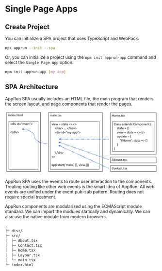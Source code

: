 # Single Page Apps

## Create Project

You can initialize a SPA project that uses TypeScript and WebPack.

```sh
npx apprun --init --spa
```

Or, you can initialize a project using the `npm init apprun-app` command and select the `Single Page App` option.

```sh
npm init apprun-app [my-app]
```

## SPA Architecture

AppRun SPA usually includes an HTML file, the main program that renders the screen layout, and page components that render the pages.

![](imgs/Figure_7-2.png)

AppRun SPA uses the events to route user interaction to the components. Treating routing like other web events is the smart idea of AppRun. All web events are unified under the event pub-sub pattern. Routing does not require special treatment.

AppRun components are modularized using the ECMAScript module standard. We can import the modules statically and dynamically. We
can also use the native module from modern browsers.

```
.
├─ dist/
├─ src/
│  ├─ About.tsx
│  ├─ Contact.tsx
│  ├─ Home.tsx
│  ├─ Layour.tsx
│  └─ main.tsx
└─ index.html
```

